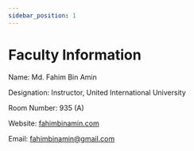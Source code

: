 ```yaml
---
sidebar_position: 1
---
```


# Faculty Information

Name: Md. Fahim Bin Amin

Designation: Instructor, United International University

Room Number: 935 (A)

Website: [fahimbinamin.com](https://www.fahimbinamin.com/)

Email: [fahimbinamin@gmail.com](mailto:fahimbinamin@gmail.com)